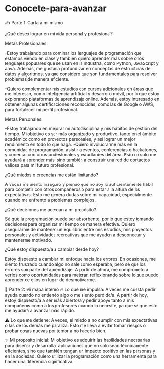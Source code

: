 # Conocete-para-avanzar
✍️ Parte 1: Carta a mí mismo

¿Qué deseo lograr en mi vida personal y profesional?

Metas Profesionales:

-Estoy trabajando para dominar los lenguajes de programación que estamos viendo en clase y también quiero aprender más sobre otros lenguajes populares que se usan en la industria, como Python, JavaScript y Java. Además, me gustaría profundizar en conceptos de estructuras de datos y algoritmos, ya que considero que son fundamentales para resolver problemas de manera eficiente.

-Quiero complementar mis estudios con cursos adicionales en áreas que me interesan, como inteligencia artificial y desarrollo móvil, por lo que estoy explorando plataformas de aprendizaje online. Además, estoy interesado en obtener algunas certificaciones reconocidas, como las de Google o AWS, para fortalecer mi perfil profesional.

Metas Personales:

-Estoy trabajando en mejorar mi autodisciplina y mis hábitos de gestión del tiempo. Mi objetivo es ser más organizado y productivo, tanto en el ámbito académico como en proyectos personales, y así lograr un mejor rendimiento en todo lo que haga.
-Quiero involucrarme más en la comunidad de programación, asistir a eventos, conferencias o hackatones, y conectar con otros profesionales y estudiantes del área. Esto no solo me ayudará a aprender más, sino también a construir una red de contactos valiosa para mi futuro profesional.


¿Qué miedos o creencias me están limitando?

A veces me siento inseguro y pienso que no soy lo suficientemente hábil para competir con otros compañeros o para estar a la altura de las expectativas. Esto me genera dudas sobre mi capacidad, especialmente cuando me enfrento a problemas complejos.

¿Qué decisiones me acercan a mi propósito?

Sé que la programación puede ser absorbente, por lo que estoy tomando decisiones para organizar mi tiempo de manera efectiva. Quiero asegurarme de mantener un equilibrio entre mis estudios, mis proyectos personales y actividades recreativas que me ayuden a desconectar y mantenerme motivado.

¿Qué estoy dispuesto/a a cambiar desde hoy?

Estoy dispuesto a cambiar mi enfoque hacia los errores. En ocasiones, me siento frustrado cuando algo no sale como esperaba, pero sé que los errores son parte del aprendizaje. A partir de ahora, me comprometo a verlos como oportunidades para mejorar, reflexionando sobre lo que puedo aprender de ellos en lugar de desmotivarme.



💬 Parte 2: Mi mapa interno
🔥 Lo que me impulsa:
A veces me cuesta pedir ayuda cuando no entiendo algo o me siento perdido/a. A partir de hoy, estoy dispuesto/a a ser más abierto/a y pedir apoyo tanto a mis compañeros como a los profesores cuando lo necesite, ya que sé que esto me ayudará a avanzar más rápido.

⚠️ Lo que me detiene:
A veces, el miedo a no cumplir con mis expectativas o las de los demás me paraliza. Esto me lleva a evitar tomar riesgos o probar cosas nuevas por temor a no hacerlo bien.

✨ Mi propósito inicial:
Mi objetivo es adquirir las habilidades necesarias para diseñar y desarrollar aplicaciones que no solo sean técnicamente eficientes, sino que también tengan un impacto positivo en las personas y en la sociedad. Quiero utilizar la programación como una herramienta para hacer una diferencia significativa.




